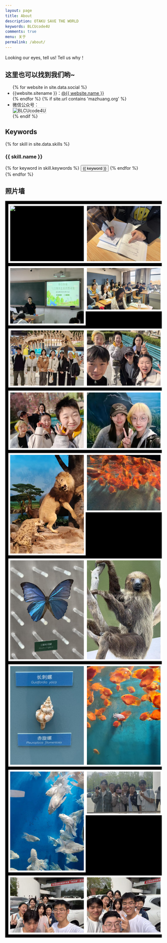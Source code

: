 ```yaml
---
layout: page
title: About
description: OTAKU SAVE THE WORLD
keywords: BLCUcode4U
comments: true
menu: 关于
permalink: /about/
---
```


Looking our eyes, tell us! Tell us why！

## 这里也可以找到我们哟~

<ul>
{% for website in site.data.social %}
<li>{{website.sitename }}：<a href="{{ website.url }}" target="_blank">@{{ website.name }}</a></li>
{% endfor %}
{% if site.url contains 'mazhuang.org' %}
<li>
微信公众号：<br />
<img style="height:192px;width:192px;border:1px solid lightgrey;" src="{{ site.url }}/assets/images/qrcode.jpg" alt="BLCUcode4U" />
</li>
{% endif %}
</ul>


## Keywords

{% for skill in site.data.skills %}
### {{ skill.name }}
<div class="btn-inline">
{% for keyword in skill.keywords %}
<button class="btn btn-outline" type="button">{{ keyword }}</button>
{% endfor %}
</div>
{% endfor %}

## 照片墙
<style>
.photo-wall {
  display: grid;
  grid-template-columns: repeat(auto-fill, minmax(200px, 1fr));
  background: #000;
  border: 10px solid black;
  gap: 10px;
}

.photo-wall img {
  width: 100%;
  height: auto;
  border: 6px solid white;
}
</style>
<!-- 在以下的 div 中添加 img 即可在照片墙中添加内容 -->
<div class="photo-wall">
  <img src="assets/images/our_photos/25317-1.jpg">
  <img src="assets/images/our_photos/25317-2.jpg">
  <img src="assets/images/our_photos/25324-1.jpg">
  <img src="assets/images/our_photos/25324-2.jpg">
  <img src="assets/images/our_photos/25328-1.jpg">
  <img src="assets/images/our_photos/25328-2.jpg">
  <img src="assets/images/our_photos/25328-3.jpg">
  <img src="assets/images/our_photos/25328-4.jpg">
  <img src="assets/images/our_photos/25328-5.jpg">
  <img src="assets/images/our_photos/25328-6.jpg">
  <img src="assets/images/our_photos/25328-7.jpg">
  <img src="assets/images/our_photos/25328-8.jpg">
  <img src="assets/images/our_photos/25328-9.jpg">
  <img src="assets/images/our_photos/25328-10.jpg">
  <img src="assets/images/our_photos/25328-11.jpg">
  <img src="assets/images/our_photos/25412-1.jpg">
  <img src="assets/images/our_photos/25412-2.jpg">
  <img src="assets/images/our_photos/25412-3.jpg">
</div>

